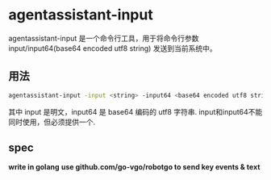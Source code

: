 # agentassistant-input

agentassistant-input 是一个命令行工具，用于将命令行参数 input/input64(base64 encoded utf8 string) 发送到当前系统中。

## 用法

```bash
agentassistant-input -input <string> -input64 <base64 encoded utf8 string>
```

其中 input 是明文，input64 是 base64 编码的 utf8 字符串.
input和input64不能同时使用，但必须提供一个.

## spec

**write in golang**
**use github.com/go-vgo/robotgo to send key events & text**
